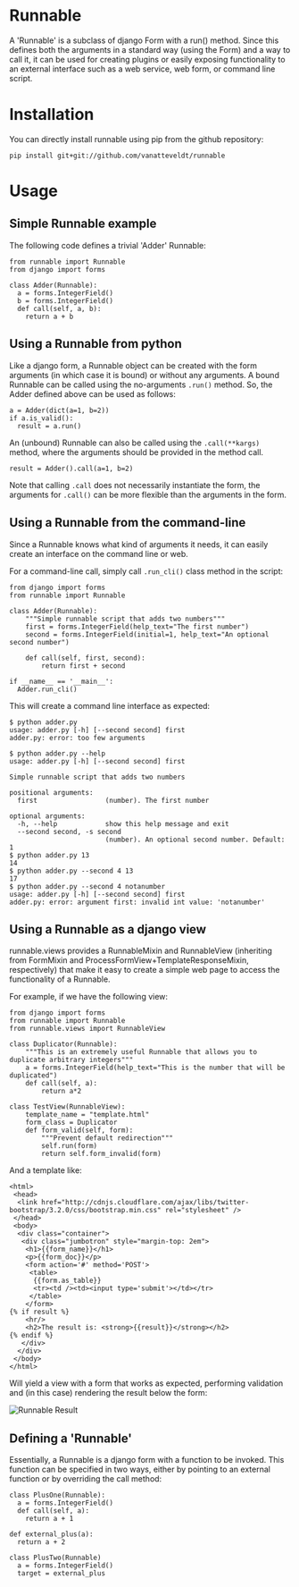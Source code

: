 # Runnable

A 'Runnable' is a subclass of django Form with a run() method. 
Since this defines both the arguments in a standard way (using the Form) and a way to call it, it can be used for creating plugins or easily exposing functionality to an external interface such as a web service, web form, or command line script. 

Installation
====

You can directly install runnable using pip from the github repository: 

```{bash}
pip install git+git://github.com/vanatteveldt/runnable
```

Usage 
====

Simple Runnable example
----

The following code defines a trivial 'Adder' Runnable:

```{python}
from runnable import Runnable
from django import forms

class Adder(Runnable):
  a = forms.IntegerField()
  b = forms.IntegerField()
  def call(self, a, b):
    return a + b
```

Using a Runnable from python
----

Like a django form, a Runnable object can be created with the form arguments (in which case it is bound) or without any arguments. 
A bound Runnable can be called using the no-arguments `.run()` method.
So, the Adder defined above can be used as follows:

```{python}
a = Adder(dict(a=1, b=2))
if a.is_valid():
  result = a.run()
```

An (unbound) Runnable can also be called using the `.call(**kargs)` method, where the arguments should be provided in the method call.

```{python}
result = Adder().call(a=1, b=2)
```

Note that calling `.call` does not necessarily instantiate the form, the arguments for `.call()` can be more flexible than the arguments in the form.  

Using a Runnable from the command-line 
----

Since a Runnable knows what kind of arguments it needs, it can easily create an interface on the command line or web. 

For a command-line call, simply call `.run_cli()` class method in the script:

```{python}
from django import forms
from runnable import Runnable

class Adder(Runnable):
    """Simple runnable script that adds two numbers"""
    first = forms.IntegerField(help_text="The first number")
    second = forms.IntegerField(initial=1, help_text="An optional second number")

    def call(self, first, second):
        return first + second

if __name__ == '__main__':
  Adder.run_cli()
```

This will create a command line interface as expected:

```{sh}
$ python adder.py
usage: adder.py [-h] [--second second] first
adder.py: error: too few arguments

$ python adder.py --help
usage: adder.py [-h] [--second second] first

Simple runnable script that adds two numbers

positional arguments:
  first                 (number). The first number

optional arguments:
  -h, --help            show this help message and exit
  --second second, -s second
                        (number). An optional second number. Default: 1
$ python adder.py 13
14
$ python adder.py --second 4 13
17
$ python adder.py --second 4 notanumber
usage: adder.py [-h] [--second second] first
adder.py: error: argument first: invalid int value: 'notanumber'
```


Using a Runnable as a django view
----

runnable.views provides a RunnableMixin and RunnableView (inheriting from FormMixin and ProcessFormView+TemplateResponseMixin, respectively) that make it easy to create a simple web page to access the functionality of a Runnable.

For example, if we have the following view:

```{python}
from django import forms
from runnable import Runnable
from runnable.views import RunnableView

class Duplicator(Runnable):
    """This is an extremely useful Runnable that allows you to duplicate arbitrary integers"""
    a = forms.IntegerField(help_text="This is the number that will be duplicated")
    def call(self, a):
        return a*2

class TestView(RunnableView):
    template_name = "template.html"
    form_class = Duplicator
    def form_valid(self, form):
        """Prevent default redirection"""
        self.run(form)
        return self.form_invalid(form)
```

And a template like:

```{html}
<html>
 <head>
  <link href="http://cdnjs.cloudflare.com/ajax/libs/twitter-bootstrap/3.2.0/css/bootstrap.min.css" rel="stylesheet" />
 </head>
 <body>
  <div class="container">
   <div class="jumbotron" style="margin-top: 2em">
    <h1>{{form_name}}</h1>
    <p>{{form_doc}}</p>
    <form action='#' method='POST'>
     <table>
      {{form.as_table}}
      <tr><td /><td><input type='submit'></td></tr>
     </table>
    </form>
{% if result %}
    <hr/>
    <h2>The result is: <strong>{{result}}</strong></h2>
{% endif %}
   </div>
  </div>
 </body>
</html>
```

Will yield a view with a form that works as expected, performing validation and (in this case) rendering the result below the form:

![Runnable Result](http://i.imgur.com/nWvleU1.png)

Defining a 'Runnable'
----

Essentially, a Runnable is a django form with a function to be invoked.
This function can be specified in two ways, either by pointing to an external function
or by overriding the call method:

```{python}
class PlusOne(Runnable):
  a = forms.IntegerField()
  def call(self, a):
    return a + 1
    
def external_plus(a): 
  return a + 2
  
class PlusTwo(Runnable)
  a = forms.IntegerField()
  target = external_plus
```
